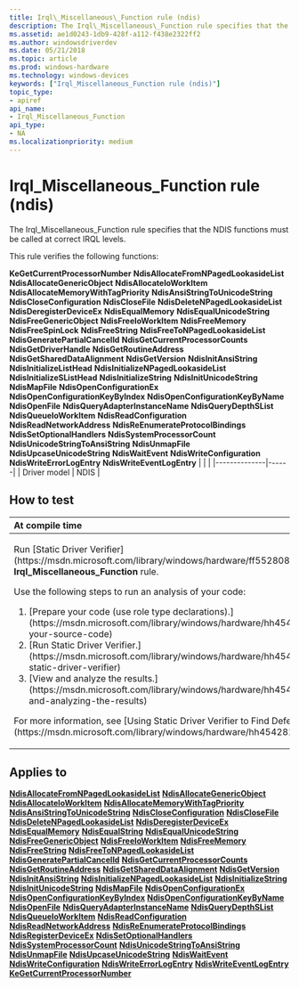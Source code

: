```yaml
---
title: Irql\_Miscellaneous\_Function rule (ndis)
description: The Irql\_Miscellaneous\_Function rule specifies that the NDIS functions must be called at correct IRQL levels.
ms.assetid: ae1d0243-1db9-428f-a112-f438e2322ff2
ms.author: windowsdriverdev
ms.date: 05/21/2018
ms.topic: article
ms.prod: windows-hardware
ms.technology: windows-devices
keywords: ["Irql_Miscellaneous_Function rule (ndis)"]
topic_type:
- apiref
api_name:
- Irql_Miscellaneous_Function
api_type:
- NA
ms.localizationpriority: medium
---
```


# Irql\_Miscellaneous\_Function rule (ndis)


The Irql\_Miscellaneous\_Function rule specifies that the NDIS functions must be called at correct IRQL levels.

This rule verifies the following functions:

**KeGetCurrentProcessorNumber**
**NdisAllocateFromNPagedLookasideList**
**NdisAllocateGenericObject**
**NdisAllocateIoWorkItem**
**NdisAllocateMemoryWithTagPriority**
**NdisAnsiStringToUnicodeString**
**NdisCloseConfiguration**
**NdisCloseFile**
**NdisDeleteNPagedLookasideList**
**NdisDeregisterDeviceEx**
**NdisEqualMemory**
**NdisEqualUnicodeString**
**NdisFreeGenericObject**
**NdisFreeIoWorkItem**
**NdisFreeMemory**
**NdisFreeSpinLock**
**NdisFreeString**
**NdisFreeToNPagedLookasideList**
**NdisGeneratePartialCancelId**
**NdisGetCurrentProcessorCounts**
**NdisGetDriverHandle**
**NdisGetRoutineAddress**
**NdisGetSharedDataAlignment**
**NdisGetVersion**
**NdisInitAnsiString**
**NdisInitializeListHead**
**NdisInitializeNPagedLookasideList**
**NdisInitializeSListHead**
**NdisInitializeString**
**NdisInitUnicodeString**
**NdisMapFile**
**NdisOpenConfigurationEx**
**NdisOpenConfigurationKeyByIndex**
**NdisOpenConfigurationKeyByName**
**NdisOpenFile**
**NdisQueryAdapterInstanceName**
**NdisQueryDepthSList**
**NdisQueueIoWorkItem**
**NdisReadConfiguration**
**NdisReadNetworkAddress**
**NdisReEnumerateProtocolBindings**
**NdisSetOptionalHandlers**
**NdisSystemProcessorCount**
**NdisUnicodeStringToAnsiString**
**NdisUnmapFile**
**NdisUpcaseUnicodeString**
**NdisWaitEvent**
**NdisWriteConfiguration**
**NdisWriteErrorLogEntry**
**NdisWriteEventLogEntry**
|              |      |
|--------------|------|
| Driver model | NDIS |

How to test
-----------

<table>
<colgroup>
<col width="100%" />
</colgroup>
<thead>
<tr class="header">
<th align="left">At compile time</th>
</tr>
</thead>
<tbody>
<tr class="odd">
<td align="left"><p>Run [Static Driver Verifier](https://msdn.microsoft.com/library/windows/hardware/ff552808) and specify the <strong>Irql_Miscellaneous_Function</strong> rule.</p>
Use the following steps to run an analysis of your code:
<ol>
<li>[Prepare your code (use role type declarations).](https://msdn.microsoft.com/library/windows/hardware/hh454281#preparing-your-source-code)</li>
<li>[Run Static Driver Verifier.](https://msdn.microsoft.com/library/windows/hardware/hh454281#running-static-driver-verifier)</li>
<li>[View and analyze the results.](https://msdn.microsoft.com/library/windows/hardware/hh454281#viewing-and-analyzing-the-results)</li>
</ol>
<p>For more information, see [Using Static Driver Verifier to Find Defects in Drivers](https://msdn.microsoft.com/library/windows/hardware/hh454281).</p></td>
</tr>
</tbody>
</table>

Applies to
----------

[**NdisAllocateFromNPagedLookasideList**](https://msdn.microsoft.com/library/windows/hardware/ff560708)
[**NdisAllocateGenericObject**](https://msdn.microsoft.com/library/windows/hardware/ff561603)
[**NdisAllocateIoWorkItem**](https://msdn.microsoft.com/library/windows/hardware/ff561604)
[**NdisAllocateMemoryWithTagPriority**](https://msdn.microsoft.com/library/windows/hardware/ff561606)
[**NdisAnsiStringToUnicodeString**](https://msdn.microsoft.com/library/windows/hardware/ff561619)
[**NdisCloseConfiguration**](https://msdn.microsoft.com/library/windows/hardware/ff561642)
[**NdisCloseFile**](https://msdn.microsoft.com/library/windows/hardware/ff561645)
[**NdisDeleteNPagedLookasideList**](https://msdn.microsoft.com/library/windows/hardware/ff561739)
[**NdisDeregisterDeviceEx**](https://msdn.microsoft.com/library/windows/hardware/ff561741)
[**NdisEqualMemory**](https://msdn.microsoft.com/library/windows/hardware/ff561760)
[**NdisEqualString**](https://msdn.microsoft.com/library/windows/hardware/ff561771)
[**NdisEqualUnicodeString**](https://msdn.microsoft.com/library/windows/hardware/ff561775)
[**NdisFreeGenericObject**](https://msdn.microsoft.com/library/windows/hardware/ff561850)
[**NdisFreeIoWorkItem**](https://msdn.microsoft.com/library/windows/hardware/ff561855)
[**NdisFreeMemory**](https://msdn.microsoft.com/library/windows/hardware/ff562577)
[**NdisFreeString**](https://msdn.microsoft.com/library/windows/hardware/ff562604)
[**NdisFreeToNPagedLookasideList**](https://msdn.microsoft.com/library/windows/hardware/ff562607)
[**NdisGeneratePartialCancelId**](https://msdn.microsoft.com/library/windows/hardware/ff562623)
[**NdisGetCurrentProcessorCounts**](https://msdn.microsoft.com/library/windows/hardware/ff562625)
[**NdisGetRoutineAddress**](https://msdn.microsoft.com/library/windows/hardware/ff562665)
[**NdisGetSharedDataAlignment**](https://msdn.microsoft.com/library/windows/hardware/ff562671)
[**NdisGetVersion**](https://msdn.microsoft.com/library/windows/hardware/ff562680)
[**NdisInitAnsiString**](https://msdn.microsoft.com/library/windows/hardware/ff562730)
[**NdisInitializeNPagedLookasideList**](https://msdn.microsoft.com/library/windows/hardware/ff562736)
[**NdisInitializeString**](https://msdn.microsoft.com/library/windows/hardware/ff562741)
[**NdisInitUnicodeString**](https://msdn.microsoft.com/library/windows/hardware/ff562745)
[**NdisMapFile**](https://msdn.microsoft.com/library/windows/hardware/ff562785)
[**NdisOpenConfigurationEx**](https://msdn.microsoft.com/library/windows/hardware/ff563717)
[**NdisOpenConfigurationKeyByIndex**](https://msdn.microsoft.com/library/windows/hardware/ff563721)
[**NdisOpenConfigurationKeyByName**](https://msdn.microsoft.com/library/windows/hardware/ff563725)
[**NdisOpenFile**](https://msdn.microsoft.com/library/windows/hardware/ff563728)
[**NdisQueryAdapterInstanceName**](https://msdn.microsoft.com/library/windows/hardware/ff563745)
[**NdisQueryDepthSList**](https://msdn.microsoft.com/library/windows/hardware/ff563753)
[**NdisQueueIoWorkItem**](https://msdn.microsoft.com/library/windows/hardware/ff563775)
[**NdisReadConfiguration**](https://msdn.microsoft.com/library/windows/hardware/ff564511)
[**NdisReadNetworkAddress**](https://msdn.microsoft.com/library/windows/hardware/ff564512)
[**NdisReEnumerateProtocolBindings**](https://msdn.microsoft.com/library/windows/hardware/ff564516)
[**NdisRegisterDeviceEx**](https://msdn.microsoft.com/library/windows/hardware/ff564518)
[**NdisSetOptionalHandlers**](https://msdn.microsoft.com/library/windows/hardware/ff564550)
[**NdisSystemProcessorCount**](https://msdn.microsoft.com/library/windows/hardware/ff564579)
[**NdisUnicodeStringToAnsiString**](https://msdn.microsoft.com/library/windows/hardware/ff564635)
[**NdisUnmapFile**](https://msdn.microsoft.com/library/windows/hardware/ff564641)
[**NdisUpcaseUnicodeString**](https://msdn.microsoft.com/library/windows/hardware/ff564644)
[**NdisWaitEvent**](https://msdn.microsoft.com/library/windows/hardware/ff564651)
[**NdisWriteConfiguration**](https://msdn.microsoft.com/library/windows/hardware/ff564659)
[**NdisWriteErrorLogEntry**](https://msdn.microsoft.com/library/windows/hardware/ff564663)
[**NdisWriteEventLogEntry**](https://msdn.microsoft.com/library/windows/hardware/ff564672)
[**KeGetCurrentProcessorNumber**](https://msdn.microsoft.com/library/windows/hardware/ff552063)
 

 





